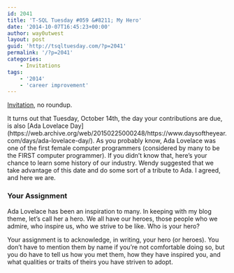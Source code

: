 ```yaml
---
id: 2041
title: 'T-SQL Tuesday #059 &#8211; My Hero'
date: '2014-10-07T16:45:23+00:00'
author: way0utwest
layout: post
guid: 'http://tsqltuesday.com/?p=2041'
permalink: '/?p=2041'
categories:
    - Invitations
tags:
    - '2014'
    - 'career improvement'
---
```


[Invitation](https://web.archive.org/web/20150225000248/http://realsqlguy.com/invite-for-tsql2sday-59-my-hero/), no roundup.

<div class="site" id="page"><div class="site-inner"><div class="site-content" id="content"><div class="content-area" id="primary"><article class="post-571 post type-post status-publish format-standard hentry category-uncategorized tag-61" id="post-571"><div class="entry-content"><div class="bodywrap"><div class="sitewrap"><div class="content"><div class="contentcolmask"><div class="postareawrap"><div class="inner"><div class="postarea nocolside"><div class="postareamask"><div><div class="post nocolsidepost"><div class="postinner"><article><div>It turns out that Tuesday, October 14th, the day your contributions are due, is also [Ada Lovelace Day](https://web.archive.org/web/20150225000248/https://www.daysoftheyear.com/days/ada-lovelace-day/). As you probably know, Ada Lovelace was one of the first female computer programmers (considered by many to be the FIRST computer programmer). If you didn’t know that, here’s your chance to learn some history of our industry. Wendy suggested that we take advantage of this date and do some sort of a tribute to Ada. I agreed, and here we are.<span id="more-874"></span>

### Your Assignment

Ada Lovelace has been an inspiration to many. In keeping with my blog theme, let’s call her a hero. We all have our heroes, those people who we admire, who inspire us, who we strive to be like. Who is your hero?

Your assignment is to acknowledge, in writing, your hero (or heroes). You don’t have to mention them by name if you’re not comfortable doing so, but you do have to tell us how you met them, how they have inspired you, and what qualities or traits of theirs you have striven to adopt.

</div></article></div></div></div></div></div></div></div></div></div></div></div></div></article></div></div></div></div>